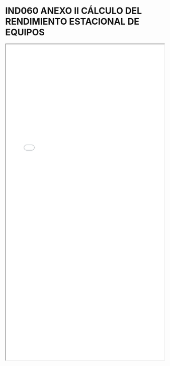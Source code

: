 
# IND060 ANEXO II CÁLCULO DEL RENDIMIENTO ESTACIONAL DE EQUIPOS

<iframe src="../IND060 ANEXO II CÁLCULO DEL RENDIMIENTO ESTACIONAL DE EQUIPOS.pdf" width="100%" height="1000px"></iframe>

